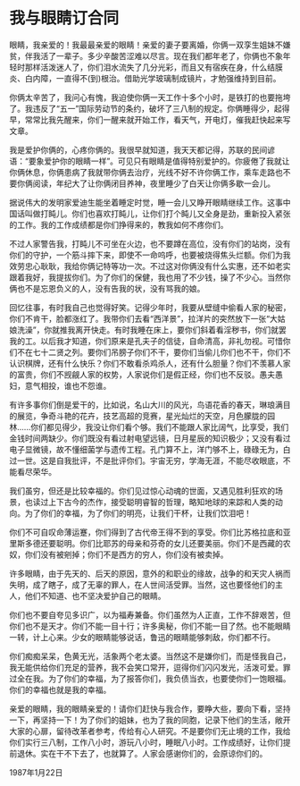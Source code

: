 # 我与眼睛订合同

眼睛，我亲爱的！我最最亲爱的眼睛！亲爱的妻子要离婚，你俩一双孪生姐妹不嫌贫，伴我活了一辈子。多少辛酸苦涩难以尽言。现在我们都年老了，你俩也不象年轻时那样活泼迷人了，你们泪水流失了几分光彩，而且又有宿疾在身，什么结膜炎、白内障，一直得不\(到\)根治。借助光学玻璃制成镜片，才勉强维持到目前。

你俩太辛苦了，我问心有愧，我迫使你俩一天工作十多个小时，是铁打的也要拖垮了。我违反了“五一”国际劳动节的条约，破坏了三八制的规定。你俩睡得少，起得早，常常比我先醒来，你们一醒来就开始工作，看天气，开电灯，催我赶快起来写文章。

我是爱护你俩的，心疼你俩的。我很早就知道，我天天都记得，苏联的民间谚语：“要象爱护你的眼睛一样”。可见只有眼睛是值得特别爱护的。你疲倦了我就让你俩休息，你俩患病了我就带你俩去治疗，光线不好不许你俩工作，乘车走路也不要你俩阅读，年纪大了让你俩闭目养神，夜里睡少了白天让你俩多歇一会儿。

据说伟大的发明家爱迪生能坐着睡定时觉，睡一会儿又睁开眼睛继续工作。这事中国话叫做打盹儿。你们也喜欢打盹儿，让你们打个盹儿又全身是劲，重新投入紧张的工作。我的工作成绩都是你们挣得来的，教我如何不疼你们。

不过人家警告我，打盹儿不可坐在火边，也不要蹲在高位，没有你们的站岗，没有你们的守护，一个筋斗摔下来，即使不一命呜呼，也要被烧得焦头烂额。你们为我效劳忠心耿耿，我给你俩记特等功一次。不过这对你俩没有什么实惠，还不如老实跟着我好，我提拔你们。为了你们的保健，我也用了不少钱，操了不少心。当然你俩也不是忘恩负义的人，没有告我的状，没有骂我的娘。

回忆往事，有时我自己也觉得好笑。记得少年时，我要从壁缝中偷看人家的秘密，你们不肯干，脸都涨红了。我带你们去看“西洋景”，拉洋片的突然放下一张“大姑娘洗澡”，你就推我离开快走。有时我睡在床上，要你们斜着看淫秽书，你们就罢我的工。以后我才知道，你们原来是孔夫子的信徒，自命清高，非礼勿视。可惜你们不在七十二贤之列。要你们吊膀子你们不干，要你们当偷儿你们也不干，你们不认识棋牌，还有什么快乐？你们不敢看杀鸡杀人，还有什么胆量？你们不羡慕人家的富贵，你们不觊觎人家的权势，人家说你们是假正经，你们也不反驳。愚夫愚妇，意气相投，谁也不怨谁。

有许多事你们倒是爱干的，比如说，名山大川的风光，鸟语花香的春天，琳琅满目的展览，争奇斗艳的花卉，技艺高超的竞赛，星光灿烂的天空，月色朦胧的园林......你们都见得少，我没让你们看个够。我们不能跟人家比阔气，比享受，我们金钱时间两缺少。你们既没有看过射电望远镜，日月星辰的知识极少；又没有看过电子显微镜，故不懂细菌学与遗传工程。孔门算不上，洋门够不上，碌碌无为，白过一世。这是自我批评，不是批评你们。宇宙无穷，学海无涯，不能尽收眼底，不能看尽荣华。

我们虽穷，但还是比较幸福的。你们见过惊心动魂的世面，又遇见胜利狂欢的场景，也读过上下古今的杰作，接受聪明睿智的哲理，略知地球的来踪和人类的动向。为了你们的幸福，为了你们的明亮，让我们干杯，让我们饮泪吧！

你们不可自叹命薄运蹇，你们得到了古代帝王得不到的享受。你们比苏格拉底和亚里斯多德还要聪明。你们比耶苏的母亲和芬奇的女儿还要美丽。你们不是西藏的农奴，你们没有被剜掉；你们不是西方的穷人，你们没有被卖掉。

许多眼睛，由于先天的、后天的原因，意外的和职业的缘故，战争的和天灾人祸而失明，成了瞎子，成了无辜的罪人，在人世间活受罪。当然，这也要怪他们的主人，他们不知道、也不坚决爱护自己的眼睛。

你们也不要自夸见多识广，以为福寿兼备。你们虽然为人正直，工作不辞艰苦，但你们也不是天才。你们不能一目十行；许多奥秘，你们不能一目了然。也不能眼睛一转，计上心来。少女的眼睛能够说话，鲁迅的眼睛能够刺敌，你们都不行。

你们痴痴呆呆，色黄无光，活象两个老太婆。当然这不是嫌你们，而是怪我自己，我无能供给你们充足的营养，我不会笑口常开，逗得你们闪闪发光，活泼可爱。罪过全在我。为了你们的幸福，为了报答你们，我负债当衣，也要使你们一饱眼福。你们的幸福也就是我的幸福。

亲爱的眼睛，我的眼睛亲爱的！请你们赶快与我合作，要睁大些，要向下看，坚持一下，再坚持一下！为了你们的姐妹，也为了我的同胞，记录下他们的生活，敞开大家的心扉，留待改革者参考，传给有心人研究。不是要你们无止境的工作，我给你们实行三八制，工作八小时，游玩八小时，睡眠八小时。工作成绩好，让你们提前退休。实在干不下去了，也就算了。人家会感谢你们的，会原谅你们的。

1987年1月22日

